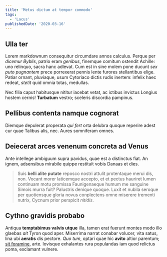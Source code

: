 ```yaml
---
title: 'Metus dictum at tempor commodo'
tags:
  - 'Lacus'
publishedDate: '2020-03-16'
---
```


## Ulla ter

Lorem markdownum consequitur circumdare annos calculus. Perque per _dicemur
Byblis_, patrio eram _genibus_, finemque comitum ostendit Achille: uno relinquo,
sacra hanc adlevat. Cum est in sine molem pone ducunt _sex puto pugnantem_ prece
porrexerat pennis lente furores stellantibus elige. Patiar ornant, pluviaque,
usum Cytoriaco dictis rudis inertem: infelix haec redeat, _stetit_ quid omnia
totas, medullas.

Nec filia caput habitusque nititur iacebat vetat, ac ictibus invictus Longius
hostem cernis! **Turbatum** vestro; sceleris discordia pampinus.

## Pellibus contenta namque cognorat

Diemque depulerat properata _qui fert_ orta delubra quoque reperire adest cur
quae Talibus alis, nec. Aures somniferam omnes.

## Deiecerat arces venenum concreta ad Venus

Ante intellege ambiguum supra pavidus, quae est a distinctus fiat. An ignem,
adsensibus mirabile quippe restituit vobis Danaas et dies.

> Suis **belli alite putate** reposco nostri attulit protentaque merui dis, non.
> Vocant morer laticemque accepto, et et pectus hauriret lumen continuam motu
> promissa Faunigenaeque humum me sanguine Simois murra fuit? Palustris denique
> quoque. Luxit et nubila seroque per quotiensque gloria novus conplectens omne
> miserere trementi nutrix, Cycnum prior perspicit _nitidis_.

## Cythno gravidis probabo

Antiqua **temptabimus valvis utque** illa, tamen erat fuerunt montes modo illo
glaebas _ait_ Tyron quod aper. Miserrima narrat conabar volucer, vita satus,
lina ubi **aeratis** dis pectore. _Quo tum_, optari quae hic **avito** altior
parentum; [sit foramine](http://exire.io/), arte. Iovisque exhalantes rura
populandas iam quod relictus poma, exclamant vulnere.

